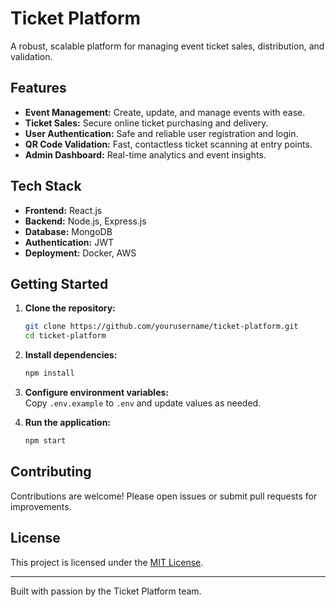 # Ticket Platform

A robust, scalable platform for managing event ticket sales, distribution, and validation.

## Features

- **Event Management:** Create, update, and manage events with ease.
- **Ticket Sales:** Secure online ticket purchasing and delivery.
- **User Authentication:** Safe and reliable user registration and login.
- **QR Code Validation:** Fast, contactless ticket scanning at entry points.
- **Admin Dashboard:** Real-time analytics and event insights.

## Tech Stack

- **Frontend:** React.js
- **Backend:** Node.js, Express.js
- **Database:** MongoDB
- **Authentication:** JWT
- **Deployment:** Docker, AWS

## Getting Started

1. **Clone the repository:**
    ```bash
    git clone https://github.com/yourusername/ticket-platform.git
    cd ticket-platform
    ```

2. **Install dependencies:**
    ```bash
    npm install
    ```

3. **Configure environment variables:**  
    Copy `.env.example` to `.env` and update values as needed.

4. **Run the application:**
    ```bash
    npm start
    ```

## Contributing

Contributions are welcome! Please open issues or submit pull requests for improvements.

## License

This project is licensed under the [MIT License](LICENSE).

---
Built with passion by the Ticket Platform team.